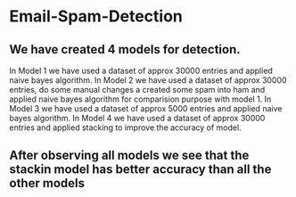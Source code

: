 # Email-Spam-Detection
## We have created 4 models for detection.

In Model 1 we have used a dataset of approx 30000 entries and applied naive bayes algorithm.
In Model 2 we have used a dataset of approx 30000 entries, do some manual changes a created some spam into ham and applied naive bayes algorithm for comparision purpose with model 1.
In Model 3 we have used a dataset of approx 5000 entries and applied naive bayes algorithm.
In Model 4 we have used a dataset of approx 30000 entries and applied stacking to improve the accuracy of model.

## After observing all models we see that the stackin model has better accuracy than all the other models
